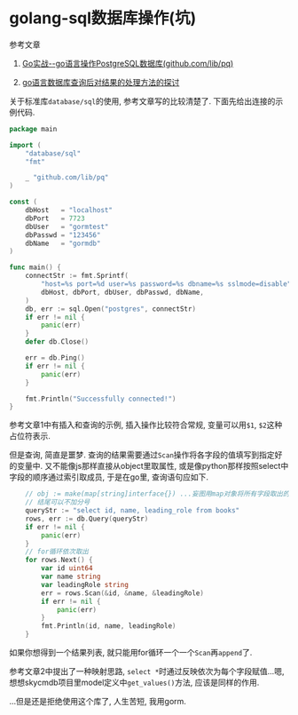 # golang-sql数据库操作(坑)

参考文章

1. [Go实战--go语言操作PostgreSQL数据库(github.com/lib/pq)](https://blog.csdn.net/wangshubo1989/article/details/77478838?locationNum=3&fps=1)

2. [go语言数据库查询后对结果的处理方法的探讨](https://blog.csdn.net/westhod/article/details/80799266)

关于标准库`database/sql`的使用, 参考文章写的比较清楚了. 下面先给出连接的示例代码.

```go
package main

import (
	"database/sql"
	"fmt"

	_ "github.com/lib/pq"
)

const (
	dbHost   = "localhost"
	dbPort   = 7723
	dbUser   = "gormtest"
	dbPasswd = "123456"
	dbName   = "gormdb"
)

func main() {
	connectStr := fmt.Sprintf(
		"host=%s port=%d user=%s password=%s dbname=%s sslmode=disable", 
		dbHost, dbPort, dbUser, dbPasswd, dbName,
	)
	db, err := sql.Open("postgres", connectStr)
	if err != nil {
		panic(err)
	}
	defer db.Close()

	err = db.Ping()
	if err != nil {
		panic(err)
	}

	fmt.Println("Successfully connected!")
}
```

参考文章1中有插入和查询的示例, 插入操作比较符合常规, 变量可以用`$1`, `$2`这种占位符表示. 

但是查询, 简直是噩梦. 查询的结果需要通过`Scan`操作将各字段的值填写到指定好的变量中. 又不能像js那样直接从object里取属性, 或是像python那样按照select中字段的顺序通过索引取成员, 于是在go里, 查询语句应如下.

```go
	// obj := make(map[string]interface{}) ...妄图用map对象将所有字段取出的行为是愚蠢的.
	// 结尾可以不加分号
	queryStr := "select id, name, leading_role from books"
	rows, err := db.Query(queryStr)
	if err != nil {
		panic(err)
    }
    // for循环依次取出
	for rows.Next() {
		var id uint64
		var name string
		var leadingRole string
		err = rows.Scan(&id, &name, &leadingRole)
		if err != nil {
			panic(err)
		}
		fmt.Println(id, name, leadingRole)
	}
```

如果你想得到一个结果列表, 就只能用for循环一个一个`Scan`再`append`了.

参考文章2中提出了一种映射思路, `select *`时通过反映依次为每个字段赋值...嗯, 想想skycmdb项目里model定义中`get_values()`方法, 应该是同样的作用.

...但是还是拒绝使用这个库了, 人生苦短, 我用gorm.